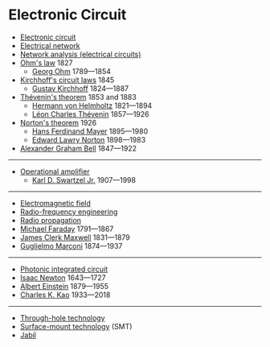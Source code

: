 # Electronic Circuit
* [Electronic circuit](https://en.wikipedia.org/wiki/Electronic_circuit)
* [Electrical network](https://en.wikipedia.org/wiki/Electrical_network)
* [Network analysis (electrical circuits)](https://en.wikipedia.org/wiki/Network_analysis_(electrical_circuits))
* [Ohm's law](https://en.wikipedia.org/wiki/Ohm%27s_law) 1827
  * [Georg Ohm](https://en.wikipedia.org/wiki/Georg_Ohm) 1789&mdash;1854
* [Kirchhoff's circuit laws](https://en.wikipedia.org/wiki/Kirchhoff%27s_circuit_laws) 1845
  * [Gustav Kirchhoff](https://en.wikipedia.org/wiki/Gustav_Kirchhoff) 1824&mdash;1887
* [Thévenin's theorem](https://en.wikipedia.org/wiki/Th%C3%A9venin%27s_theorem) 1853 and 1883
  * [Hermann von Helmholtz](https://en.wikipedia.org/wiki/Hermann_von_Helmholtz) 1821&mdash;1894
  * [Léon Charles Thévenin](https://en.wikipedia.org/wiki/L%C3%A9on_Charles_Th%C3%A9venin) 1857&mdash;1926
* [Norton's theorem](https://en.wikipedia.org/wiki/Norton%27s_theorem) 1926
  * [Hans Ferdinand Mayer](https://en.wikipedia.org/wiki/Hans_Ferdinand_Mayer) 1895&mdash;1980
  * [Edward Lawry Norton](https://en.wikipedia.org/wiki/Edward_Lawry_Norton) 1898&mdash;1983
* [Alexander Graham Bell](https://en.wikipedia.org/wiki/Alexander_Graham_Bell) 1847&mdash;1922
---
* [Operational amplifier](https://en.wikipedia.org/wiki/Operational_amplifier)
  * [Karl D. Swartzel Jr.](https://en.wikipedia.org/wiki/Karl_D._Swartzel_Jr.) 1907&mdash;1998
---
* [Electromagnetic field](https://en.wikipedia.org/wiki/Electromagnetic_field)
* [Radio-frequency engineering](https://en.wikipedia.org/wiki/Radio-frequency_engineering)
* [Radio propagation](https://en.wikipedia.org/wiki/Radio_propagation)
* [Michael Faraday](https://en.wikipedia.org/wiki/Michael_Faraday) 1791&mdash;1867
* [James Clerk Maxwell](https://en.wikipedia.org/wiki/James_Clerk_Maxwell) 1831&mdash;1879
* [Guglielmo Marconi](https://en.wikipedia.org/wiki/Guglielmo_Marconi) 1874&mdash;1937
---
* [Photonic integrated circuit](https://en.wikipedia.org/wiki/Photonic_integrated_circuit)
* [Isaac Newton](https://en.wikipedia.org/wiki/Isaac_Newton) 1643&mdash;1727
* [Albert Einstein](https://en.wikipedia.org/wiki/Albert_Einstein) 1879&mdash;1955
* [Charles K. Kao](https://en.wikipedia.org/wiki/Charles_K._Kao) 1933&mdash;2018
---
* [Through-hole technology](https://en.wikipedia.org/wiki/Through-hole_technology)
* [Surface-mount technology](https://en.wikipedia.org/wiki/Surface-mount_technology) (SMT)
* [Jabil](https://en.wikipedia.org/wiki/Jabil)
